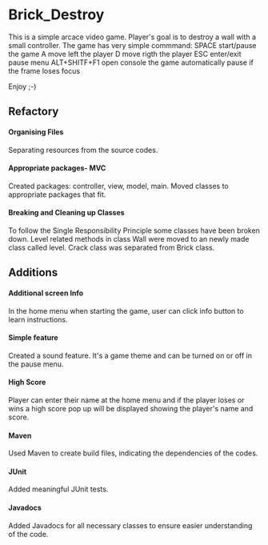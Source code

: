 # Brick_Destroy
This is a simple arcace video game.
Player's goal is to destroy a wall with a small controller.
The game has  very simple commmand:
SPACE start/pause the game
A move left the player
D move rigth the player
ESC enter/exit pause menu
ALT+SHITF+F1 open console
the game automatically pause if the frame loses focus

Enjoy ;-)

## Refactory

 #### Organising Files 
  Separating resources from the source codes.
 #### Appropriate packages- MVC
  Created packages: controller, view, model, main. Moved classes to appropriate packages that fit.
  
#### Breaking and Cleaning up Classes 
  To follow the Single Responsibility Principle some classes have been broken down.
  Level related methods in class Wall were moved to an newly made class called level.
  Crack class was separated from Brick class.
 
 
## Additions 
  #### Additional screen Info
   In the home menu when starting the game, user can click info button to learn instructions.
  #### Simple feature
   Created a sound feature. It's a game theme and can be turned on or off in the pause menu.
  #### High Score
   Player can enter their name at the home menu and if the player loses or wins a high score pop up will be displayed showing the player's name and score.
  #### Maven
   Used Maven to create build files, indicating the dependencies of the codes.
  #### JUnit
   Added meaningful JUnit tests.
  #### Javadocs 
   Added Javadocs for all necessary classes to ensure easier understanding of the code.
      
     


